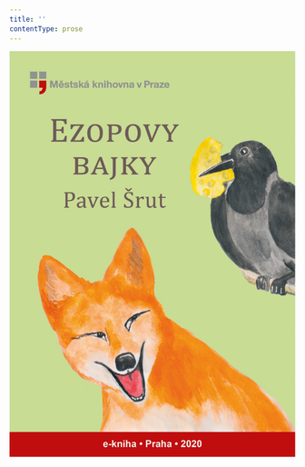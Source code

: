 ```yaml
---
title: ''
contentType: prose
---
```


![obalka_ezopovy_bajky.jpg](./resources/obalka_ezopovy_bajky_fmt.jpeg)
